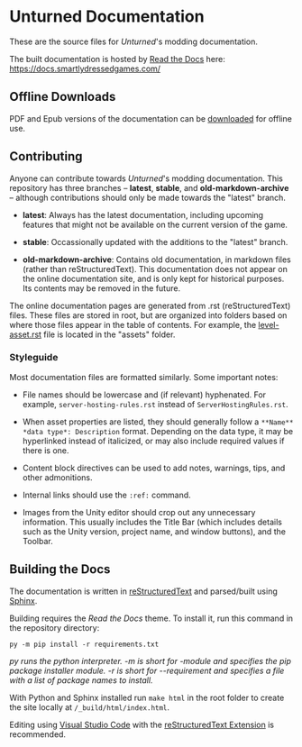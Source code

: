 Unturned Documentation
======================

These are the source files for *Unturned*'s modding documentation.

The built documentation is hosted by [Read the Docs](https://readthedocs.org/) here: https://docs.smartlydressedgames.com/

Offline Downloads
-----------------

PDF and Epub versions of the documentation can be [downloaded](https://readthedocs.org/projects/unturned/downloads/) for offline use.

Contributing
------------

Anyone can contribute towards *Unturned*'s modding documentation. This repository has three branches – **latest**, **stable**, and **old-markdown-archive** – although contributions should only be made towards the "latest" branch.

- **latest**: Always has the latest documentation, including upcoming features that might not be available on the current version of the game.

- **stable**: Occassionally updated with the additions to the "latest" branch.

- **old-markdown-archive**: Contains old documentation, in markdown files (rather than reStructuredText). This documentation does not appear on the online documentation site, and is only kept for historical purposes. Its contents may be removed in the future.

The online documentation pages are generated from .rst (reStructuredText) files. These files are stored in root, but are organized into folders based on where those files appear in the table of contents. For example, the [level-asset.rst](/assets/level-asset.rst) file is located in the "assets" folder.

### Styleguide

Most documentation files are formatted similarly. Some important notes:

- File names should be lowercase and (if relevant) hyphenated. For example, ``server-hosting-rules.rst`` instead of ``ServerHostingRules.rst``.

- When asset properties are listed, they should generally follow a `**Name** *data type*: Description` format. Depending on the data type, it may be hyperlinked instead of italicized, or may also include required values if there is one.

- Content block directives can be used to add notes, warnings, tips, and other admonitions.

- Internal links should use the `:ref:` command.

- Images from the Unity editor should crop out any unnecessary information. This usually includes the Title Bar (which includes details such as the Unity version, project name, and window buttons), and the Toolbar.

Building the Docs
-----------------

The documentation is written in [reStructuredText](https://www.writethedocs.org/guide/writing/reStructuredText/) and parsed/built using [Sphinx](https://github.com/sphinx-doc/sphinx).

Building requires the *Read the Docs* theme. To install it, run this command in the repository directory:

`py -m pip install -r requirements.txt`

*py runs the python interpreter. -m is short for -module and specifies the pip package installer module. -r is short for --requirement and specifies a file with a list of package names to install.*

With Python and Sphinx installed run `make html` in the root folder to create the site locally at `/_build/html/index.html`.

Editing using [Visual Studio Code](https://code.visualstudio.com/) with the [reStructuredText Extension](https://docs.restructuredtext.net/) is recommended.
